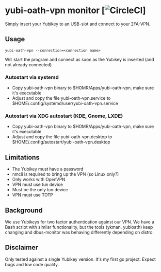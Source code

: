 # yubi-oath-vpn monitor [![CircleCI](https://circleci.com/gh/MeneDev/yubi-oath-vpn.svg?style=svg)]

Simply insert your Yubikey to an USB-slot and connect to your 2FA-VPN. 

## Usage
`yubi-oath-vpn --connection=<connection name>`

Will start the program and connect as soon as the Yubikey is inserted (and not already connected)

### Autostart via systemd

* Copy yubi-oath-vpn binary to $HOMR/Apps/yubi-oath-vpn, make sure it's executable
* Adjust and copy the file yubi-oath-vpn.service to $HOME/.config/systemd/user/yubi-oath-vpn.service

### Autostart via XDG autostart (KDE, Gnome, LXDE)

* Copy yubi-oath-vpn binary to $HOMR/Apps/yubi-oath-vpn, make sure it's executable
* Adjust and copy the file yubi-oath-vpn.desktop to $HOME/.config/autostart/yubi-oath-vpn.desktop

## Limitations
 * The Yubikey must have a password
 * nmcli is required to bring up the VPN (so Linux only?)
 * Only works with OpenVPN
 * VPN must use tun device
 * Must be the only tun device
 * VPN must use TOTP
 
## Background
We use Yubikeys for two factor authentication against our VPN.
We have a Bash script with similar functionality, but the tools (ykman, yubioath) keep changing and dbus-monitor was behaving differently depending on distro.

## Disclaimer
Only tested against a single Yubikey version.
It's my first go project. Expect bugs and low code quality.
